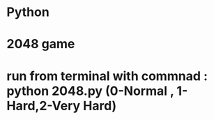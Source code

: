 # Python
# 2048 game
# run from terminal with commnad : python 2048.py (0-Normal , 1-Hard,2-Very Hard)
